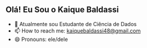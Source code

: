 ## Olá! Eu Sou o Kaique Baldassi 
 
- 🌱 Atualmente sou Estudante de Ciência de Dados
- 📫 How to reach me:  kaiquebaldassi48@gmail.com
- 😄 Pronouns: ele/dele
